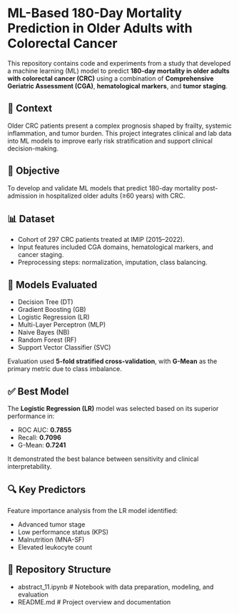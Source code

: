 # ML-Based 180-Day Mortality Prediction in Older Adults with Colorectal Cancer

This repository contains code and experiments from a study that developed a machine learning (ML) model to predict **180-day mortality in older adults with colorectal cancer (CRC)** using a combination of **Comprehensive Geriatric Assessment (CGA)**, **hematological markers**, and **tumor staging**.

## 🧠 Context

Older CRC patients present a complex prognosis shaped by frailty, systemic inflammation, and tumor burden. This project integrates clinical and lab data into ML models to improve early risk stratification and support clinical decision-making.

## 🎯 Objective

To develop and validate ML models that predict 180-day mortality post-admission in hospitalized older adults (≥60 years) with CRC.

## 📊 Dataset

- Cohort of 297 CRC patients treated at IMIP (2015–2022).
- Input features included CGA domains, hematological markers, and cancer staging.
- Preprocessing steps: normalization, imputation, class balancing.

## 🧪 Models Evaluated

- Decision Tree (DT)
- Gradient Boosting (GB)
- Logistic Regression (LR)
- Multi-Layer Perceptron (MLP)
- Naive Bayes (NB)
- Random Forest (RF)
- Support Vector Classifier (SVC)

Evaluation used **5-fold stratified cross-validation**, with **G-Mean** as the primary metric due to class imbalance.

## ✅ Best Model

The **Logistic Regression (LR)** model was selected based on its superior performance in:

- ROC AUC: **0.7855**
- Recall: **0.7096**
- G-Mean: **0.7241**

It demonstrated the best balance between sensitivity and clinical interpretability.

## 🔍 Key Predictors

Feature importance analysis from the LR model identified:

- Advanced tumor stage
- Low performance status (KPS)
- Malnutrition (MNA-SF)
- Elevated leukocyte count

## 📁 Repository Structure

- abstract_11.ipynb # Notebook with data preparation, modeling, and evaluation
- README.md # Project overview and documentation

